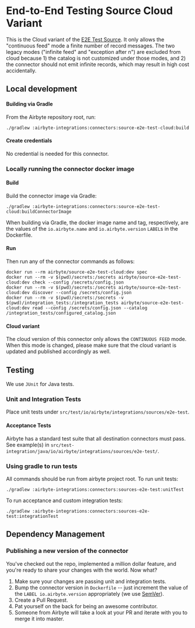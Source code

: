 # End-to-End Testing Source Cloud Variant

This is the Cloud variant of the [E2E Test Source](https://docs.airbyte.io/integrations/sources/e2e-test). It only allows the "continuous feed" mode a finite number of record messages. The two legacy modes ("infinite feed" and "exception after n") are excluded from cloud because 1) the catalog is not customized under those modes, and 2) the connector should not emit infinite records, which may result in high cost accidentally.

## Local development

#### Building via Gradle
From the Airbyte repository root, run:
```
./gradlew :airbyte-integrations:connectors:source-e2e-test-cloud:build
```

#### Create credentials
No credential is needed for this connector. 

### Locally running the connector docker image

#### Build
Build the connector image via Gradle:
```
./gradlew :airbyte-integrations:connectors:source-e2e-test-cloud:buildConnectorImage
```
When building via Gradle, the docker image name and tag, respectively, are the values of the `io.airbyte.name` and `io.airbyte.version` `LABEL`s in
the Dockerfile.

#### Run
Then run any of the connector commands as follows:
```
docker run --rm airbyte/source-e2e-test-cloud:dev spec
docker run --rm -v $(pwd)/secrets:/secrets airbyte/source-e2e-test-cloud:dev check --config /secrets/config.json
docker run --rm -v $(pwd)/secrets:/secrets airbyte/source-e2e-test-cloud:dev discover --config /secrets/config.json
docker run --rm -v $(pwd)/secrets:/secrets -v $(pwd)/integration_tests:/integration_tests airbyte/source-e2e-test-cloud:dev read --config /secrets/config.json --catalog /integration_tests/configured_catalog.json
```

#### Cloud variant
The cloud version of this connector only allows the `CONTINUOUS FEED` mode. When this mode is changed, please make sure that the cloud variant is updated and published accordingly as well.

## Testing
We use `JUnit` for Java tests.

### Unit and Integration Tests
Place unit tests under `src/test/io/airbyte/integrations/sources/e2e-test`.

#### Acceptance Tests
Airbyte has a standard test suite that all destination connectors must pass. See example(s) in
`src/test-integration/java/io/airbyte/integrations/sources/e2e-test/`.

### Using gradle to run tests
All commands should be run from airbyte project root.
To run unit tests:
```
./gradlew :airbyte-integrations:connectors:sources-e2e-test:unitTest
```
To run acceptance and custom integration tests:
```
./gradlew :airbyte-integrations:connectors:sources-e2e-test:integrationTest
```

## Dependency Management

### Publishing a new version of the connector
You've checked out the repo, implemented a million dollar feature, and you're ready to share your changes with the world. Now what?
1. Make sure your changes are passing unit and integration tests.
2. Bump the connector version in `Dockerfile` -- just increment the value of the `LABEL io.airbyte.version` appropriately (we use [SemVer](https://semver.org/)).
3. Create a Pull Request.
4. Pat yourself on the back for being an awesome contributor.
5. Someone from Airbyte will take a look at your PR and iterate with you to merge it into master.

